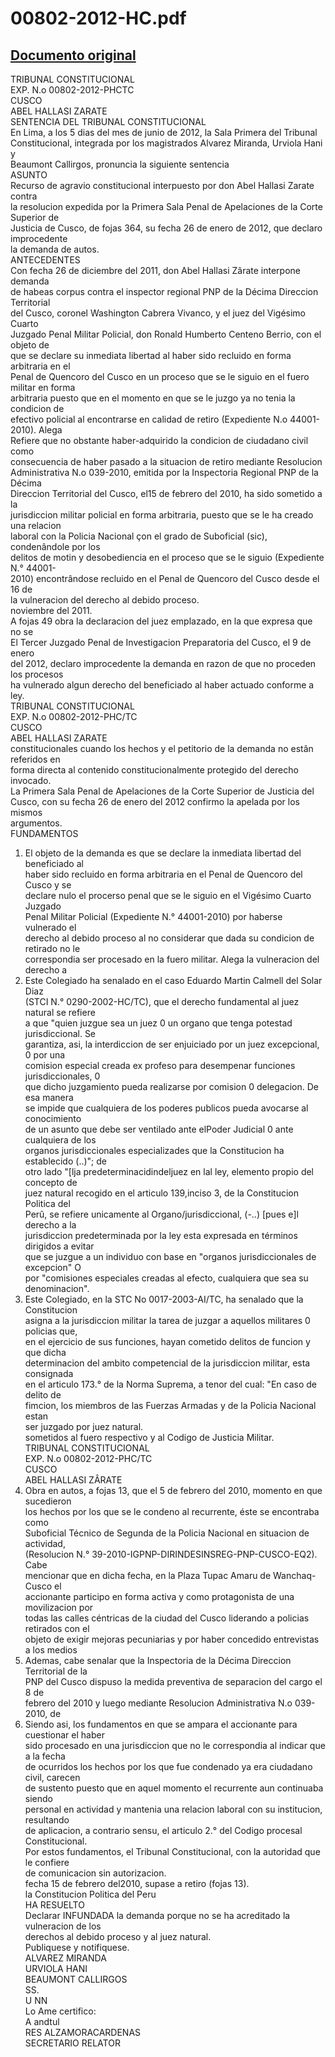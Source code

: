 
00802-2012-HC.pdf
=================
  
[Documento original](https://tc.gob.pe/jurisprudencia/2012/00802-2012-HC.pdf)  
---  
TRIBUNAL CONSTITUCIONAL  
EXP. N.o 00802-2012-PHCTC  
CUSCO  
ABEL HALLASI ZARATE  
SENTENCIA DEL TRIBUNAL CONSTITUCIONAL  
En Lima, a los 5 dias del mes de junio de 2012, la Sala Primera del Tribunal  
Constitucional, integrada por los magistrados Alvarez Miranda, Urviola Hani y  
Beaumont Callirgos, pronuncia la siguiente sentencia  
ASUNTO  
Recurso de agravio constitucional interpuesto por don Abel Hallasi Zarate contra  
la resolucion expedida por la Primera Sala Penal de Apelaciones de la Corte Superior de  
Justicia de Cusco, de fojas 364, su fecha 26 de enero de 2012, que declaro improcedente  
la demanda de autos.  
ANTECEDENTES  
Con fecha 26 de diciembre del 2011, don Abel Hallasi Zârate interpone demanda  
de habeas corpus contra el inspector regional PNP de la Décima Direccion Territorial  
del Cusco, coronel Washington Cabrera Vivanco, y el juez del Vigésimo Cuarto  
Juzgado Penal Militar Policial, don Ronald Humberto Centeno Berrio, con el objeto de  
que se declare su inmediata libertad al haber sido recluido en forma arbitraria en el  
Penal de Quencoro del Cusco en un proceso que se le siguio en el fuero militar en forma  
arbitraria puesto que en el momento en que se le juzgo ya no tenia la condicion de  
efectivo policial al encontrarse en calidad de retiro (Expediente N.o 44001-2010). Alega  
Refiere que no obstante haber-adquirido la condicion de ciudadano civil como  
consecuencia de haber pasado a la situacion de retiro mediante Resolucion  
Administrativa N.o 039-2010, emitida por la Inspectoria Regional PNP de la Décima  
Direccion Territorial del Cusco, el15 de febrero del 2010, ha sido sometido a la  
jurisdiccion militar policial en forma arbitraria, puesto que se le ha creado una relacion  
laboral con la Policia Nacional çon el grado de Suboficial (sic), condenândole por los  
delitos de motin y desobediencia en el proceso que se le siguio (Expediente N.° 44001-  
2010) encontrândose recluido en el Penal de Quencoro del Cusco desde el 16 de  
la vulneracion del derecho al debido proceso.  
noviembre del 2011.  
A fojas 49 obra la declaracion del juez emplazado, en la que expresa que no se  
El Tercer Juzgado Penal de Investigacion Preparatoria del Cusco, el 9 de enero  
del 2012, declaro improcedente la demanda en razon de que no proceden los procesos  
ha vulnerado algun derecho del beneficiado al haber actuado conforme a ley.  
TRIBUNAL CONSTITUCIONAL  
EXP. N.o 00802-2012-PHC/TC  
CUSCO  
ABEL HALLASI ZARATE  
constitucionales cuando los hechos y el petitorio de la demanda no estân referidos en  
forma directa al contenido constitucionalmente protegido del derecho invocado.  
La Primera Sala Penal de Apelaciones de la Corte Superior de Justicia del  
Cusco, con su fecha 26 de enero del 2012 confirmo la apelada por los mismos  
argumentos.  
FUNDAMENTOS  
1. El objeto de la demanda es que se declare la inmediata libertad del beneficiado al  
haber sido recluido en forma arbitraria en el Penal de Quencoro del Cusco y se  
declare nulo el procerso penal que se le siguio en el Vigésimo Cuarto Juzgado  
Penal Militar Policial (Expediente N.° 44001-2010) por haberse vulnerado el  
derecho al debido proceso al no considerar que dada su condicion de retirado no le  
correspondia ser procesado en la fuero militar. Alega la vulneracion del derecho a  
2. Este Colegiado ha senalado en el caso Eduardo Martin Calmell del Solar Diaz  
(STCI N.° 0290-2002-HC/TC), que el derecho fundamental al juez natural se refiere  
a que "quien juzgue sea un juez 0 un organo que tenga potestad jurisdiccional. Se  
garantiza, asi, la interdiccion de ser enjuiciado por un juez excepcional, 0 por una  
comision especial creada ex profeso para desempenar funciones jurisdiccionales, 0  
que dicho juzgamiento pueda realizarse por comision 0 delegacion. De esa manera  
se impide que cualquiera de los poderes publicos pueda avocarse al conocimiento  
de un asunto que debe ser ventilado ante elPoder Judicial 0 ante cualquiera de los  
organos jurisdiccionales especializades que la Constitucion ha establecido (..)"; de  
otro lado "[lja predeterminacidindeljuez en lal ley, elemento propio del concepto de  
juez natural recogido en el articulo 139,inciso 3, de la Constitucion Politica del  
Perû, se refiere unicamente al Organo/jurisdiccional, (-..) [pues e]l derecho a la  
jurisdiccion predeterminada por la ley esta expresada en términos dirigidos a evitar  
que se juzgue a un individuo con base en "organos jurisdiccionales de excepcion" O  
por "comisiones especiales creadas al efecto, cualquiera que sea su denominacion".  
3. Este Colegiado, en la STC No 0017-2003-AI/TC, ha senalado que la Constitucion  
asigna a la jurisdiccion militar la tarea de juzgar a aquellos militares 0 policias que,  
en el ejercicio de sus funciones, hayan cometido delitos de funcion y que dicha  
determinacion del ambito competencial de la jurisdiccion militar, esta consignada  
en el articulo 173.° de la Norma Suprema, a tenor del cual: "En caso de delito de  
fimcion, los miembros de las Fuerzas Armadas y de la Policia Nacional estan  
ser juzgado por juez natural.  
sometidos al fuero respectivo y al Codigo de Justicia Militar.  
TRIBUNAL CONSTITUCIONAL  
EXP. N.o 00802-2012-PHC/TC  
CUSCO  
ABEL HALLASI ZÂRATE  
4. Obra en autos, a fojas 13, que el 5 de febrero del 2010, momento en que sucedieron  
los hechos por los que se le condeno al recurrente, éste se encontraba como  
Suboficial Técnico de Segunda de la Policia Nacional en situacion de actividad,  
(Resolucion N.° 39-2010-IGPNP-DIRINDESINSREG-PNP-CUSCO-EQ2). Cabe  
mencionar que en dicha fecha, en la Plaza Tupac Amaru de Wanchaq-Cusco el  
accionante participo en forma activa y como protagonista de una movilizacion por  
todas las calles céntricas de la ciudad del Cusco liderando a policias retirados con el  
objeto de exigir mejoras pecuniarias y por haber concedido entrevistas a los medios  
5. Ademas, cabe senalar que la Inspectoria de la Décima Direccion Territorial de la  
PNP del Cusco dispuso la medida preventiva de separacion del cargo el 8 de  
febrero del 2010 y luego mediante Resolucion Administrativa N.o 039-2010, de  
6. Siendo asi, los fundamentos en que se ampara el accionante para cuestionar el haber  
sido procesado en una jurisdiccion que no le correspondia al indicar que a la fecha  
de ocurridos los hechos por los que fue condenado ya era ciudadano civil, carecen  
de sustento puesto que en aquel momento el recurrente aun continuaba siendo  
personal en actividad y mantenia una relacion laboral con su institucion, resultando  
de aplicacion, a contrario sensu, el articulo 2.° del Codigo procesal Constitucional.  
Por estos fundamentos, el Tribunal Constitucional, con la autoridad que le confiere  
de comunicacion sin autorizacion.  
fecha 15 de febrero del2010, supase a retiro (fojas 13).  
la Constitucion Politica del Peru  
HA RESUELTO  
Declarar INFUNDADA la demanda porque no se ha acreditado la vulneracion de los  
derechos al debido proceso y al juez natural.  
Publiquese y notifiquese.  
ALVAREZ MIRANDA  
URVIOLA HANI  
BEAUMONT CALLIRGOS  
SS.  
U NN  
Lo Ame certifico:  
A andtul  
RES ALZAMORACARDENAS  
SECRETARIO RELATOR